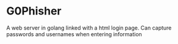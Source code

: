 # G0Phisher
A web server in golang linked with a html login page. Can capture passwords and usernames when entering information

